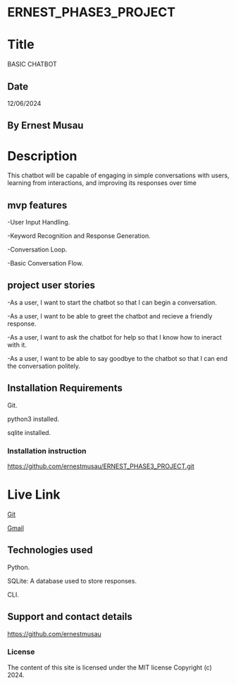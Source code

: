 # ERNEST_PHASE3_PROJECT

# Title 
BASIC CHATBOT

## Date 
12/06/2024

## By Ernest Musau

# Description
This chatbot will be capable of engaging in simple conversations with users, learning from interactions, and improving its responses over time
## mvp features
-User Input Handling.

-Keyword Recognition and Response Generation.

-Conversation Loop.

-Basic Conversation Flow.

## project user stories
-As a user, I want to start the chatbot so that I can begin a conversation.

-As a user, I want to be able to greet the chatbot and recieve a friendly response.

-As a user, I want to ask the chatbot for help so that I know how to ineract with it.

-As a user, I want to be able to say goodbye to the chatbot so that I can end the conversation politely.


## Installation Requirements
Git.

python3 installed.

sqlite installed.


### Installation instruction

https://github.com/ernestmusau/ERNEST_PHASE3_PROJECT.git



# Live Link
[Git](https://github.com/ernestmusau/ERNEST_PHASE3_PROJECT.git)

[Gmail](ernestmusau157@gmail.com)

## Technologies used
Python.

SQLite: A database used to store responses.

CLI.

## Support and contact details

https://github.com/ernestmusau

### License
The content of this site is licensed under the MIT license
Copyright (c) 2024.